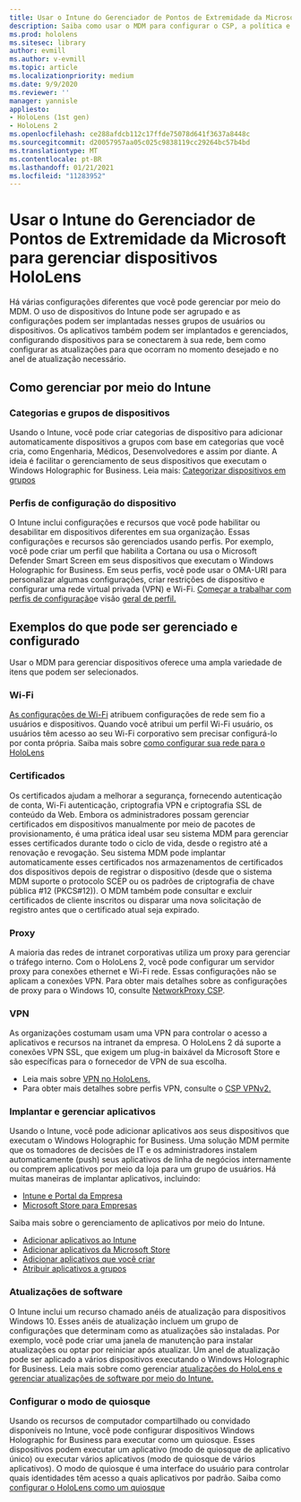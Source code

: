 ```yaml
---
title: Usar o Intune do Gerenciador de Pontos de Extremidade da Microsoft para gerenciar dispositivos HoloLens
description: Saiba como usar o MDM para configurar o CSP, a política e gerenciar dispositivos de realidade misturada do HoloLens em escala usando o Intune.
ms.prod: hololens
ms.sitesec: library
author: evmill
ms.author: v-evmill
ms.topic: article
ms.localizationpriority: medium
ms.date: 9/9/2020
ms.reviewer: ''
manager: yannisle
appliesto:
- HoloLens (1st gen)
- HoloLens 2
ms.openlocfilehash: ce288afdcb112c17ffde75078d641f3637a8448c
ms.sourcegitcommit: d20057957aa05c025c9838119cc29264bc57b4bd
ms.translationtype: MT
ms.contentlocale: pt-BR
ms.lasthandoff: 01/21/2021
ms.locfileid: "11283952"
---
```

# Usar o Intune do Gerenciador de Pontos de Extremidade da Microsoft para gerenciar dispositivos HoloLens

Há várias configurações diferentes que você pode gerenciar por meio do MDM. O uso de dispositivos do Intune pode ser agrupado e as configurações podem ser implantadas nesses grupos de usuários ou dispositivos. Os aplicativos também podem ser implantados e gerenciados, configurando dispositivos para se conectarem à sua rede, bem como configurar as atualizações para que ocorram no momento desejado e no anel de atualização necessário. 

## Como gerenciar por meio do Intune

### Categorias e grupos de dispositivos
Usando o Intune, você pode criar categorias de dispositivo para adicionar automaticamente dispositivos a grupos com base em categorias que você cria, como Engenharia, Médicos, Desenvolvedores e assim por diante. A ideia é facilitar o gerenciamento de seus dispositivos que executam o Windows Holographic for Business.
Leia mais: [Categorizar dispositivos em grupos](https://docs.microsoft.com/mem/intune/enrollment/device-group-mapping)

### Perfis de configuração do dispositivo
O Intune inclui configurações e recursos que você pode habilitar ou desabilitar em dispositivos diferentes em sua organização. Essas configurações e recursos são gerenciados usando perfis. Por exemplo, você pode criar um perfil que habilita a Cortana ou usa o Microsoft Defender Smart Screen em seus dispositivos que executam o Windows Holographic for Business.
Em seus perfis, você pode usar o OMA-URI para personalizar algumas configurações, criar restrições de dispositivo e configurar uma rede virtual privada (VPN) e Wi-Fi.
[Começar a trabalhar com perfis de configuração](https://docs.microsoft.com/mem/intune/configuration/device-profiles)e visão [geral de perfil.](https://docs.microsoft.com/mem/intune/configuration/device-profile-create)

## Exemplos do que pode ser gerenciado e configurado

Usar o MDM para gerenciar dispositivos oferece uma ampla variedade de itens que podem ser selecionados. 

### Wi-Fi
[As configurações de Wi-Fi](https://docs.microsoft.com/mem/intune/configuration/wi-fi-settings-configure) atribuem configurações de rede sem fio a usuários e dispositivos. Quando você atribui um perfil Wi-Fi usuário, os usuários têm acesso ao seu Wi-Fi corporativo sem precisar configurá-lo por conta própria.
Saiba mais sobre [como configurar sua rede para o HoloLens](hololens-commercial-infrastructure.md)

### Certificados
Os certificados ajudam a melhorar a segurança, fornecendo autenticação de conta, Wi-Fi autenticação, criptografia VPN e criptografia SSL de conteúdo da Web. Embora os administradores possam gerenciar certificados em dispositivos manualmente por meio de pacotes de provisionamento, é uma prática ideal usar seu sistema MDM para gerenciar esses certificados durante todo o ciclo de vida, desde o registro até a renovação e revogação. Seu sistema MDM pode implantar automaticamente esses certificados nos armazenamentos de certificados dos dispositivos depois de registrar o dispositivo (desde que o sistema MDM suporte o protocolo SCEP ou os padrões de criptografia de chave pública #12 (PKCS#12)). O MDM também pode consultar e excluir certificados de cliente inscritos ou disparar uma nova solicitação de registro antes que o certificado atual seja expirado. 

### Proxy
A maioria das redes de intranet corporativas utiliza um proxy para gerenciar o tráfego interno. Com o HoloLens 2, você pode configurar um servidor proxy para conexões ethernet e Wi-Fi rede. Essas configurações não se aplicam a conexões VPN. Para obter mais detalhes sobre as configurações de proxy para o Windows 10, consulte [NetworkProxy CSP](https://docs.microsoft.com/windows/client-management/mdm/networkproxy-csp).

### VPN
As organizações costumam usam uma VPN para controlar o acesso a aplicativos e recursos na intranet da empresa. O HoloLens 2 dá suporte a conexões VPN SSL, que exigem um plug-in baixável da Microsoft Store e são específicas para o fornecedor de VPN de sua escolha. 
- Leia mais sobre [VPN no HoloLens.](hololens-network.md#vpn)
- Para obter mais detalhes sobre perfis VPN, consulte o [CSP VPNv2.](https://docs.microsoft.com/windows/client-management/mdm/vpnv2-csp)

### Implantar e gerenciar aplicativos
Usando o Intune, você pode adicionar aplicativos aos seus dispositivos que executam o Windows Holographic for Business. Uma solução MDM permite que os tomadores de decisões de IT e os administradores instalem automaticamente (push) seus aplicativos de linha de negócios internamente ou comprem aplicativos por meio da loja para um grupo de usuários. Há muitas maneiras de implantar aplicativos, incluindo:
-   [Intune e Portal da Empresa]( app-deploy-intune.md)
-   [Microsoft Store para Empresas]( app-deploy-store-business.md)

Saiba mais sobre o gerenciamento de aplicativos por meio do Intune.
-   [Adicionar aplicativos ao Intune](https://docs.microsoft.com/mem/intune/apps/apps-add)
-   [Adicionar aplicativos da Microsoft Store](https://docs.microsoft.com/mem/intune/apps/store-apps-windows)
-   [Adicionar aplicativos que você criar](https://docs.microsoft.com/mem/intune/apps/lob-apps-windows)
- [Atribuir aplicativos a grupos](https://docs.microsoft.com/mem/intune/apps/apps-deploy)

### Atualizações de software
O Intune inclui um recurso chamado anéis de atualização para dispositivos Windows 10. Esses anéis de atualização incluem um grupo de configurações que determinam como as atualizações são instaladas. Por exemplo, você pode criar uma janela de manutenção para instalar atualizações ou optar por reiniciar após atualizar. Um anel de atualização pode ser aplicado a vários dispositivos executando o Windows Holographic for Business.
Leia mais sobre como gerenciar [atualizações do HoloLens e](hololens-updates.md) [gerenciar atualizações de software por meio do Intune.](https://docs.microsoft.com/mem/intune/protect/windows-update-for-business-configure)

### Configurar o modo de quiosque
Usando os recursos de computador compartilhado ou convidado disponíveis no Intune, você pode configurar dispositivos Windows Holographic for Business para executar como um quiosque. Esses dispositivos podem executar um aplicativo (modo de quiosque de aplicativo único) ou executar vários aplicativos (modo de quiosque de vários aplicativos). O modo de quiosque é uma interface do usuário para controlar quais identidades têm acesso a quais aplicativos por padrão.
Saiba como [configurar o HoloLens como um quiosque]( hololens-kiosk.md)

